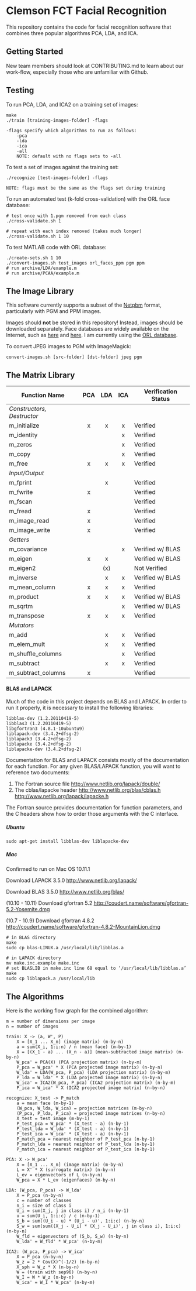 # Clemson FCT Facial Recognition

This repository contains the code for facial recognition software that combines three popular algorithms PCA, LDA, and ICA.

## Getting Started

New team members should look at CONTRIBUTING.md to learn about our work-flow, especially those who are unfamiliar with Github.

## Testing

To run PCA, LDA, and ICA2 on a training set of images:

    make
    ./train [training-images-folder] -flags
    
    -flags specify which algorithms to run as follows:
        -pca
        -lda
        -ica
        -all
        NOTE: default with no flags sets to -all

To test a set of images against the training set:

    ./recognize [test-images-folder] -flags
    
    NOTE: flags must be the same as the flags set during training

To run an automated test (k-fold cross-validation) with the ORL face database:

    # test once with 1.pgm removed from each class
    ./cross-validate.sh 1

    # repeat with each index removed (takes much longer)
    ./cross-validate.sh 1 10

To test MATLAB code with ORL database:

    ./create-sets.sh 1 10
    ./convert-images.sh test_images orl_faces_ppm pgm ppm
    # run archive/LDA/example.m
    # run archive/PCAA/example.m

## The Image Library

This software currently supports a subset of the [Netpbm](https://en.wikipedia.org/wiki/Netpbm_format) format, particularly with PGM and PPM images.

Images should __not__ be stored in this repository! Instead, images should be downloaded separately. Face databases are widely available on the Internet, such as [here](http://web.mit.edu/emeyers/www/face_databases.html) and [here](http://face-rec.org/databases/). I am currently using the [ORL database](http://www.cl.cam.ac.uk/research/dtg/attarchive/facedatabase.html).

To convert JPEG images to PGM with ImageMagick:

    convert-images.sh [src-folder] [dst-folder] jpeg pgm

## The Matrix Library

Function Name              | PCA | LDA | ICA | Verification Status
---                        |:---:|:---:|:---:|---
_Constructors, Destructor_ |     |     |     |
m_initialize               |  x  |  x  |  x  | Verified
m_identity                 |     |     |  x  | Verified
m_zeros                    |     |     |  x  | Verified
m_copy                     |     |     |  x  | Verified
m_free                     |  x  |  x  |  x  | Verified
_Input/Output_             |     |     |     |
m_fprint                   |     |  x  |     | Verified
m_fwrite                   |  x  |     |     | Verified
m_fscan                    |     |     |     | Verified
m_fread                    |  x  |     |     | Verified
m_image_read               |  x  |     |     | Verified
m_image_write              |  x  |     |     | Verified
_Getters_                  |     |     |     |
m_covariance               |     |     |  x  | Verified w/ BLAS
m_eigen                    |  x  |  x  |     | Verified w/ BLAS
m_eigen2                   |     | (x) |     | Not Verified
m_inverse                  |     |  x  |  x  | Verified w/ BLAS
m_mean_column              |  x  |  x  |  x  | Verified
m_product                  |  x  |  x  |  x  | Verified w/ BLAS
m_sqrtm                    |     |     |  x  | Verified w/ BLAS
m_transpose                |  x  |  x  |  x  | Verified
_Mutators_                 |     |     |     |
m_add                      |     |  x  |  x  | Verified
m_elem_mult                |     |  x  |  x  | Verified
m_shuffle_columns          |     |     |  x  | Verified
m_subtract                 |     |  x  |  x  | Verified
m_subtract_columns         |  x  |     |     | Verified

#### BLAS and LAPACK

Much of the code in this project depends on BLAS and LAPACK. In order to run it properly, it is necessary to install the following libraries:

    libblas-dev (1.2.20110419-5)
    libblas3 (1.2.20110419-5)
    libgfortran3 (4.8.1-10ubuntu9)
    liblapack-dev (3.4.2+dfsg-2)
    liblapack3 (3.4.2+dfsg-2)
    liblapacke (3.4.2+dfsg-2)
    liblapacke-dev (3.4.2+dfsg-2)

Documentation for BLAS and LAPACK consists mostly of the documentation for each function. For any given BLAS/LAPACK function, you will want to reference two documents:

1. The Fortran source file http://www.netlib.org/lapack/double/
2. The cblas/lapacke header http://www.netlib.org/blas/cblas.h http://www.netlib.org/lapack/lapacke.h

The Fortran source provides documentation for function parameters, and the C headers show how to order those arguments with the C interface.

##### Ubuntu

    sudo apt-get install libblas-dev liblapacke-dev

##### Mac

Confirmed to run on Mac OS 10.11.1

Download LAPACK 3.5.0 http://www.netlib.org/lapack/

Download BLAS 3.5.0 http://www.netlib.org/blas/

(10.10 - 10.11) Download gfortran 5.2 http://coudert.name/software/gfortran-5.2-Yosemite.dmg

(10.7 - 10.9) Download gfortran 4.8.2 http://coudert.name/software/gfortran-4.8.2-MountainLion.dmg

    # in BLAS directory
    make
    sudo cp blas-LINUX.a /usr/local/lib/libblas.a

    # in LAPACK directory
    mv make.inc.example make.inc
    # set BLASLIB in make.inc line 68 equal to ‘/usr/local/lib/libblas.a’
    make
    sudo cp liblapack.a /usr/local/lib

## The Algorithms

Here is the working flow graph for the combined algorithm:

    m = number of dimensions per image
    n = number of images

    train: X -> (a, W', P)
        X = [X_1 ... X_n] (image matrix) (m-by-n)
        a = sum(X_i, 1:i:n) / n (mean face) (m-by-1)
        X = [(X_1 - a) ... (X_n - a)] (mean-subtracted image matrix) (m-by-n)
        W_pca' = PCA(X) (PCA projection matrix) (n-by-m)
        P_pca = W_pca' * X (PCA projected image matrix) (n-by-n)
        W_lda' = LDA(W_pca, P_pca) (LDA projection matrix) (n-by-m)
        P_lda = W_lda' * X (LDA projected image matrix) (n-by-n)
        W_ica' = ICA2(W_pca, P_pca) (ICA2 projection matrix) (n-by-m)
        P_ica = W_ica' * X (ICA2 projected image matrix) (n-by-n)

    recognize: X_test -> P_match
        a = mean face (m-by-1)
        (W_pca, W_lda, W_ica) = projection matrices (m-by-n)
        (P_pca, P_lda, P_ica) = projected image matrices (n-by-n)
        X_test = test image (m-by-1)
        P_test_pca = W_pca' * (X_test - a) (n-by-1)
        P_test_lda = W_lda' * (X_test - a) (n-by-1)
        P_test_ica = W_ica' * (X_test - a) (n-by-1)
        P_match_pca = nearest neighbor of P_test_pca (n-by-1)
        P_match_lda = nearest neighbor of P_test_lda (n-by-1)
        P_match_ica = nearest neighbor of P_test_ica (n-by-1)

    PCA: X -> W_pca'
        X = [X_1 ... X_n] (image matrix) (m-by-n)
        L = X' * X (surrogate matrix) (n-by-n)
        L_ev = eigenvectors of L (n-by-n)
        W_pca = X * L_ev (eigenfaces) (m-by-n)

    LDA: (W_pca, P_pca) -> W_lda'
        X = P_pca (n-by-n)
        c = number of classes
        n_i = size of class i
        U_i = sum(X_j, j in class i) / n_i (n-by-1)
        u = sum(U_i, 1:i:c) / c (n-by-1)
        S_b = sum((U_i - u) * (U_i - u)', 1:i:c) (n-by-n)
        S_w = sum(sum((X_j - U_i) * (X_j - U_i)', j in class i), 1:i:c) (n-by-n)
        W_fld = eigenvectors of (S_b, S_w) (n-by-n)
        W_lda' = W_fld' * W_pca' (n-by-m)

    ICA2: (W_pca, P_pca) -> W_ica'
        X = P_pca (n-by-n)
        W_z = 2 * Cov(X)^(-1/2) (n-by-n)
        X_sph = W_z * X (n-by-n)
        W = (train with sep96) (n-by-n)
        W_I = W * W_z (n-by-n)
        W_ica' = W_I * W_pca' (n-by-m)

